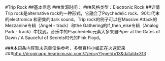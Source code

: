 #Trip Rock
##基本信息
###发源时间：
###风格类型：Electronic Rock
##详情
Trip rock是alternative rock的一种形式，它融合了Psychedelic rock、90年代末的electronica
和密集的dark sound。Trip rock的例子可以在Massive Attack的Mezzanine专辑（Angel - track）和the
Gathering的If_then_else专辑（Analog Park - track）中找到。音乐中的Psychedelic元素大多来自Piper at
the Gates of Dawn / A Sauceful of Secrets时代的Pink Floyd。

###本词条内容暂未完善仅供参考，多频百科小编正在火速赶来
###http://dropinapp.hearinmusic.com/#/ency?typeId=13&dataId=313
